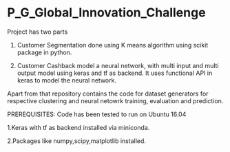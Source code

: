 # P_G_Global_Innovation_Challenge

Project has two parts

1. Customer Segmentation done using K means algorithm using scikit package in python.

2. Customer Cashback model a neural network, with multi input and multi output model using keras and tf as backend.
   It uses functional API in keras to model the neural network.

Apart from that repository contains the code for dataset generators for respective clustering and neural netowrk training,
evaluation and prediction.


PREREQUISITES:
Code has been tested to run on Ubuntu 16.04 

1.Keras with tf as backend installed via miniconda.

2.Packages like numpy,scipy,matplotlib installed.
